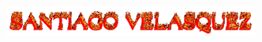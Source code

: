 <h1 align="center">
  <img alt="Santiago Velasquez" src="fire-text.gif">
</h1>

<!--
### Hello!
My name is Santiago Velasquez! I am a beginner C/C++ developer with an interest in computer graphics.
-->

<!--
**28SVELASQUEZ/28SVELASQUEZ** is a ✨ _special_ ✨ repository because its `README.md` (this file) appears on your GitHub profile.

Here are some ideas to get you started:

- 🔭 I’m currently working on ...
- 🌱 I’m currently learning ...
- 👯 I’m looking to collaborate on ...
- 🤔 I’m looking for help with ...
- 💬 Ask me about ...
- 📫 How to reach me: ...
- 😄 Pronouns: ...
- ⚡ Fun fact: ...
-->
